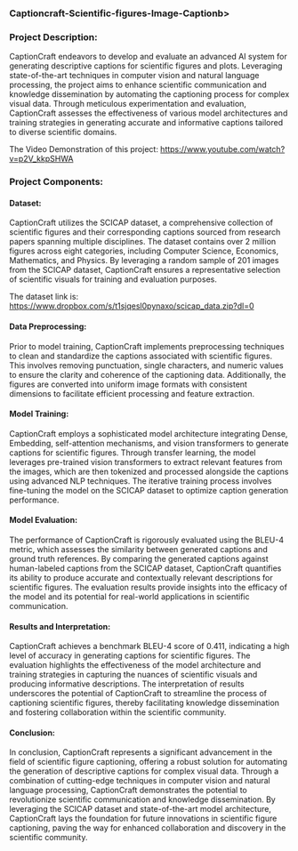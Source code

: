 <h3><b>Captioncraft-Scientific-figures-Image-Caption</b>b></h3>

<h3>Project Description:</h3>
CaptionCraft endeavors to develop and evaluate an advanced AI system for generating descriptive captions for scientific figures and plots. Leveraging state-of-the-art techniques in computer vision and natural language processing, the project aims to enhance scientific communication and knowledge dissemination by automating the captioning process for complex visual data. Through meticulous experimentation and evaluation, CaptionCraft assesses the effectiveness of various model architectures and training strategies in generating accurate and informative captions tailored to diverse scientific domains.

The Video Demonstration of this project: https://www.youtube.com/watch?v=p2V_kkpSHWA

<h3>Project Components:</h3>

<h4>Dataset:</h4>
CaptionCraft utilizes the SCICAP dataset, a comprehensive collection of scientific figures and their corresponding captions sourced from research papers spanning multiple disciplines. The dataset contains over 2 million figures across eight categories, including Computer Science, Economics, Mathematics, and Physics. By leveraging a random sample of 201 images from the SCICAP dataset, CaptionCraft ensures a representative selection of scientific visuals for training and evaluation purposes. 

The dataset link is: https://www.dropbox.com/s/t1sjqesl0pynaxo/scicap_data.zip?dl=0

<h4>Data Preprocessing:</h4>
Prior to model training, CaptionCraft implements preprocessing techniques to clean and standardize the captions associated with scientific figures. This involves removing punctuation, single characters, and numeric values to ensure the clarity and coherence of the captioning data. Additionally, the figures are converted into uniform image formats with consistent dimensions to facilitate efficient processing and feature extraction.

<h4>Model Training:</h4>
CaptionCraft employs a sophisticated model architecture integrating Dense, Embedding, self-attention mechanisms, and vision transformers to generate captions for scientific figures. Through transfer learning, the model leverages pre-trained vision transformers to extract relevant features from the images, which are then tokenized and processed alongside the captions using advanced NLP techniques. The iterative training process involves fine-tuning the model on the SCICAP dataset to optimize caption generation performance.

<h4>Model Evaluation:</h4>
The performance of CaptionCraft is rigorously evaluated using the BLEU-4 metric, which assesses the similarity between generated captions and ground truth references. By comparing the generated captions against human-labeled captions from the SCICAP dataset, CaptionCraft quantifies its ability to produce accurate and contextually relevant descriptions for scientific figures. The evaluation results provide insights into the efficacy of the model and its potential for real-world applications in scientific communication.

<h4>Results and Interpretation:</h4>
CaptionCraft achieves a benchmark BLEU-4 score of 0.411, indicating a high level of accuracy in generating captions for scientific figures. The evaluation highlights the effectiveness of the model architecture and training strategies in capturing the nuances of scientific visuals and producing informative descriptions. The interpretation of results underscores the potential of CaptionCraft to streamline the process of captioning scientific figures, thereby facilitating knowledge dissemination and fostering collaboration within the scientific community.

<h4>Conclusion:</h4>
In conclusion, CaptionCraft represents a significant advancement in the field of scientific figure captioning, offering a robust solution for automating the generation of descriptive captions for complex visual data. Through a combination of cutting-edge techniques in computer vision and natural language processing, CaptionCraft demonstrates the potential to revolutionize scientific communication and knowledge dissemination. By leveraging the SCICAP dataset and state-of-the-art model architecture, CaptionCraft lays the foundation for future innovations in scientific figure captioning, paving the way for enhanced collaboration and discovery in the scientific community.
